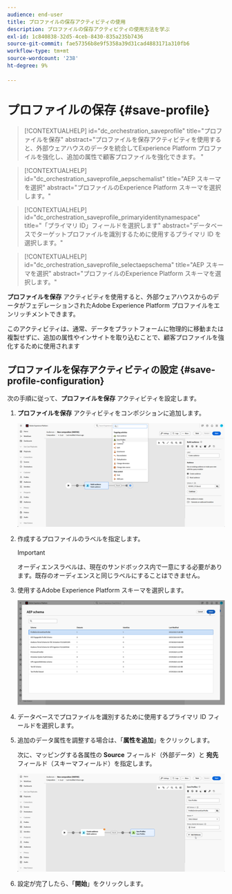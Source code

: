 ```yaml
---
audience: end-user
title: プロファイルの保存アクティビティの使用
description: プロファイルの保存アクティビティの使用方法を学ぶ
exl-id: 1c840838-32d5-4ceb-8430-835a235b7436
source-git-commit: fae57356b8e9f5358a39d31cad4883171a310fb6
workflow-type: tm+mt
source-wordcount: '238'
ht-degree: 9%

---
```


# プロファイルの保存 {#save-profile}

>[!CONTEXTUALHELP]
>id="dc_orchestration_saveprofile"
>title="プロファイルを保存"
>abstract="プロファイルを保存アクティビティを使用すると、外部ウェアハウスのデータを統合してExperience Platform プロファイルを強化し、追加の属性で顧客プロファイルを強化できます。 "

>[!CONTEXTUALHELP]
>id="dc_orchestration_saveprofile_aepschemalist"
>title="AEP スキーマを選択"
>abstract="プロファイルのExperience Platform スキーマを選択します。"

>[!CONTEXTUALHELP]
>id="dc_orchestration_saveprofile_primaryidentitynamespace"
>title="「プライマリ ID」フィールドを選択します"
>abstract="データベースでターゲットプロファイルを識別するために使用するプライマリ ID を選択します。"

>[!CONTEXTUALHELP]
>id="dc_orchestration_saveprofile_selectaepschema"
>title="AEP スキーマを選択"
>abstract="プロファイルのExperience Platform スキーマを選択します。"

**プロファイルを保存** アクティビティを使用すると、外部ウェアハウスからのデータがフェデレーションされたAdobe Experience Platform プロファイルをエンリッチメントできます。

このアクティビティは、通常、データをプラットフォームに物理的に移動または複製せずに、追加の属性やインサイトを取り込むことで、顧客プロファイルを強化するために使用されます

## プロファイルを保存アクティビティの設定 {#save-profile-configuration}

次の手順に従って、**プロファイルを保存** アクティビティを設定します。

1. **プロファイルを保存** アクティビティをコンポジションに追加します。

   ![](../assets/save-profile.png)

1. 作成するプロファイルのラベルを指定します。

   >[!IMPORTANT]
   >
   >オーディエンスラベルは、現在のサンドボックス内で一意にする必要があります。既存のオーディエンスと同じラベルにすることはできません。

1. 使用するAdobe Experience Platform スキーマを選択します。

   ![](../assets/save-profile-2.png)

1. データベースでプロファイルを識別するために使用するプライマリ ID フィールドを選択します。

1. 追加のデータ属性を調整する場合は、「**属性を追加**」をクリックします。

   次に、マッピングする各属性の **Source** フィールド（外部データ）と **宛先** フィールド（スキーマフィールド）を指定します。

   ![](../assets/save-profile-3.png)

1. 設定が完了したら、「**開始**」をクリックします。
